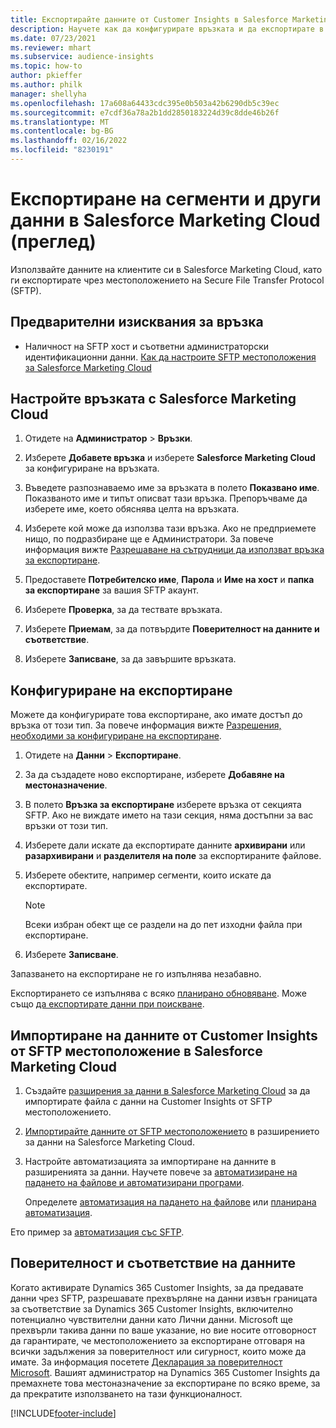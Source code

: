 ```yaml
---
title: Експортирайте данните от Customer Insights в Salesforce Marketing Cloud
description: Научете как да конфигурирате връзката и да експортирате в Salesforce Marketing Cloud.
ms.date: 07/23/2021
ms.reviewer: mhart
ms.subservice: audience-insights
ms.topic: how-to
author: pkieffer
ms.author: philk
manager: shellyha
ms.openlocfilehash: 17a608a64433cdc395e0b503a42b6290db5c39ec
ms.sourcegitcommit: e7cdf36a78a2b1dd2850183224d39c8dde46b26f
ms.translationtype: MT
ms.contentlocale: bg-BG
ms.lasthandoff: 02/16/2022
ms.locfileid: "8230191"
---
```

# <a name="export-segments-and-other-data-to-salesforce-marketing-cloud-preview"></a>Експортиране на сегменти и други данни в Salesforce Marketing Cloud (преглед)

Използвайте данните на клиентите си в Salesforce Marketing Cloud, като ги експортирате чрез местоположението на Secure File Transfer Protocol (SFTP).

## <a name="prerequisites-for-connection"></a>Предварителни изисквания за връзка

- Наличност на SFTP хост и съответни администраторски идентификационни данни. [Как да настроите SFTP местоположения за Salesforce Marketing Cloud](https://help.salesforce.com/articleView?id=sf.mc_es_configure_enhanced_ftp.htm&type=5) 

## <a name="set-up-the-connection-to-salesforce-marketing-cloud"></a>Настройте връзката с Salesforce Marketing Cloud

1. Отидете на **Администратор** > **Връзки**.

1. Изберете **Добавете връзка** и изберете **Salesforce Marketing Cloud** за конфигуриране на връзката.

1. Въведете разпознаваемо име за връзката в полето **Показвано име**. Показваното име и типът описват тази връзка. Препоръчваме да изберете име, което обяснява целта на връзката.

1. Изберете кой може да използва тази връзка. Ако не предприемете нищо, по подразбиране ще е Администратори. За повече информация вижте [Разрешаване на сътрудници да използват връзка за експортиране](connections.md#allow-contributors-to-use-a-connection-for-exports).

1. Предоставете **Потребителско име**, **Парола** и **Име на хост** и **папка за експортиране** за вашия SFTP акаунт.

1. Изберете **Проверка**, за да тествате връзката.

1. Изберете **Приемам**, за да потвърдите **Поверителност на данните и съответствие**.

1. Изберете **Записване**, за да завършите връзката.

## <a name="configure-an-export"></a>Конфигуриране на експортиране

Можете да конфигурирате това експортиране, ако имате достъп до връзка от този тип. За повече информация вижте [Разрешения, необходими за конфигуриране на експортиране](export-destinations.md#set-up-a-new-export).

1. Отидете на **Данни** > **Експортиране**.

1. За да създадете ново експортиране, изберете **Добавяне на местоназначение**.

1. В полето **Връзка за експортиране** изберете връзка от секцията SFTP. Ако не виждате името на тази секция, няма достъпни за вас връзки от този тип.

1. Изберете дали искате да експортирате данните **архивирани** или **разархивирани** и **разделителя на поле** за експортираните файлове.

1. Изберете обектите, например сегменти, които искате да експортирате.

   > [!NOTE]
   > Всеки избран обект ще се раздели на до пет изходни файла при експортиране. 

1. Изберете **Записване**.

Запазването на експортиране не го изпълнява незабавно.

Експортирането се изпълнява с всяко [планирано обновяване](system.md#schedule-tab). Може също [да експортирате данни при поискване](export-destinations.md#run-exports-on-demand). 

## <a name="import-customer-insights-data-from-sftp-location-to-salesforce-marketing-cloud"></a>Импортиране на данните от Customer Insights от SFTP местоположение в Salesforce Marketing Cloud

1. Създайте [разширения за данни в Salesforce Marketing Cloud](https://help.salesforce.com/articleView?id=sf.mc_es_create_data_extension.htm&type=5) за да импортирате файла с данни на Customer Insights от SFTP местоположението.

2. [Импортирайте данните от SFTP местоположението](https://help.salesforce.com/articleView?id=sf.mc_es_import_data_extension_classic.htm&type=5) в разширението за данни на Salesforce Marketing Cloud. 

3. Настройте автоматизацията за импортиране на данните в разширенията за данни. Научете повече за [автоматизиране на падането на файлове и автоматизирани програми](https://help.salesforce.com/articleView?id=sf.mc_as_triggered_automations.htm&type=5).

   Определете [автоматизация на падането на файлове](https://help.salesforce.com/articleView?id=sf.mc_as_define_a_triggered_automation.htm&type=5) или [планирана автоматизация](https://help.salesforce.com/articleView?id=sf.mc_as_define_a_scheduled_automation.htm&type=5). 

Ето пример за [автоматизация със SFTP](https://help.salesforce.com/articleView?id=sf.mc_as_ftp_and_triggered_automation_scenario.htm&type=5).

## <a name="data-privacy-and-compliance"></a>Поверителност и съответствие на данните

Когато активирате Dynamics 365 Customer Insights, за да предавате данни чрез SFTP, разрешавате прехвърляне на данни извън границата за съответствие за Dynamics 365 Customer Insights, включително потенциално чувствителни данни като Лични данни. Microsoft ще прехвърли такива данни по ваше указание, но вие носите отговорност да гарантирате, че местоположението за експортиране отговаря на всички задължения за поверителност или сигурност, които може да имате. За информация посетете [Декларация за поверителност Microsoft](https://go.microsoft.com/fwlink/?linkid=396732).
Вашият администратор на Dynamics 365 Customer Insights да премахнете това местоназначение за експортиране по всяко време, за да прекратите използването на тази функционалност.

[!INCLUDE[footer-include](../includes/footer-banner.md)]
